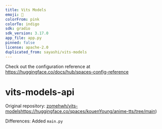 ```yaml
---
title: Vits Models
emoji: 🏃
colorFrom: pink
colorTo: indigo
sdk: gradio
sdk_version: 3.17.0
app_file: app.py
pinned: false
license: apache-2.0
duplicated_from: sayashi/vits-models
---
```


Check out the configuration reference at https://huggingface.co/docs/hub/spaces-config-reference

# vits-models-api

Original repository: [zomehwh/vits-models](https://huggingface.co/spaces/kouenYoung/anime-tts/tree/main)https://huggingface.co/spaces/kouenYoung/anime-tts/tree/main)

Differences: Added `main.py`
